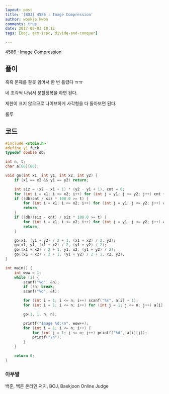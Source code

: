 ```yaml
---
layout: post
title: '[BOJ] 4586 : Image Compression'
author: wookje.kwon
comments: true
date: 2017-09-03 18:12
tags: [boj, acm-icpc, divide-and-conquer]

---
```


[4586 : Image Compression](https://www.acmicpc.net/problem/4586)

## 풀이

흑흑 문제를 잘못 읽어서 한 번 틀렸다 ㅠㅠ

네 조각씩 나눠서 분할정복을 하면 된다.

제한이 크지 않으므로 나이브하게 사각형을 다 돌아보면 된다.

룰루

## 코드

```cpp
#include <stdio.h>
#define y1 fuck
typedef double db;

int n, t;
char a[66][66];

void go(int x1, int y1, int x2, int y2) {
	if (x1 == x2 && y1 == y2) return;

	int siz = (x2 - x1 + 1) * (y2 - y1 + 1), cnt = 0;
	for (int i = x1; i <= x2; i++) for (int j = y1; j <= y2; j++) cnt += a[i][j];
	if ((db)cnt / siz * 100.0 >= t) {
		for (int i = x1; i <= x2; i++) for (int j = y1; j <= y2; j++) a[i][j] = 1;
		return;
	}
	if ((db)(siz - cnt) / siz * 100.0 >= t) {
		for (int i = x1; i <= x2; i++) for (int j = y1; j <= y2; j++) a[i][j] = 0;
		return;
	}

	go(x1, (y1 + y2) / 2 + 1, (x1 + x2) / 2, y2);
	go(x1, y1, (x1 + x2) / 2, (y1 + y2) / 2);
	go((x1 + x2) / 2 + 1, y1, x2, (y1 + y2) / 2);
	go((x1 + x2) / 2 + 1, (y1 + y2) / 2 + 1, x2, y2);
}

int main() {
	int wow = 1;
	while (1) {
		scanf("%d", &n);
		if (!n) break;
		scanf("%d", &t);

		for (int i = 1; i <= n; i++) scanf("%s", a[i] + 1);
		for (int i = 1; i <= n; i++) for (int j = 1; j <= n; j++) a[i][j] -= '0';

		go(1, 1, n, n);

		printf("Image %d:\n", wow++);
		for (int i = 1; i <= n; i++) {
			for (int j = 1; j <= n; j++) printf("%d", a[i][j]);
			printf("\n");
		}
	}

	return 0;
}
```

### 아무말  
백준, 백준 온라인 저지, BOJ, Baekjoon Online Judge